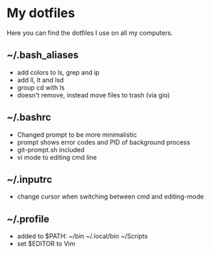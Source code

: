 # My dotfiles

Here you can find the dotfiles I use on all my computers.


## ~/.bash\_aliases
* add colors to ls, grep and ip
* add ll, lt and lsd
* group cd with ls
* doesn't remove, instead move files to trash (via gio)

## ~/.bashrc
* Changed prompt to be more minimalistic
* prompt shows error codes and PID of background process
* git-prompt.sh included
* vi mode to editing cmd line

## ~/.inputrc
* change cursor when switching between cmd and editing-mode

## ~/.profile
* added to $PATH: ~/bin ~/.local/bin ~/Scripts
* set $EDITOR to Vim

